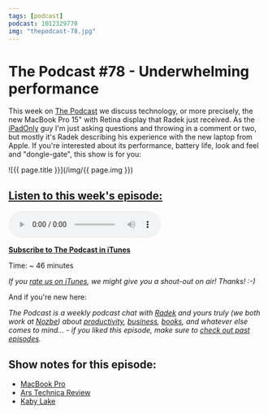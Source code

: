 ```yaml
---
tags: [podcast]
podcast: 1012329770
img: "thepodcast-78.jpg"
---
```


# The Podcast #78 - Underwhelming performance

This week on [The Podcast][p] we discuss technology, or more precisely, the new MacBook Pro 15" with Retina display that Radek just received. As the [iPadOnly](/ipadonly) guy I'm just asking questions and throwing in a comment or two, but mostly it's Radek describing his experience with the new laptop from Apple. If you're interested about its performance, battery life, look and feel and "dongle-gate", this show is for you:

<!--More-->

![{{ page.title }}](/img/{{ page.img }})

## [Listen to this week's episode:][e]

<audio controls>
<source src="https://files.nozbe.com/podcast/078.mp3" type="audio/mpeg">
</audio>

**[Subscribe to The Podcast in iTunes][i]**

Time: ~ 46 minutes

*If you [rate us on iTunes][i], we might give you a shout-out on air! Thanks! :-)*

And if you're new here:

*The Podcast is a weekly podcast chat with [Radek][r] and yours truly (we both work at [Nozbe][n]) about [productivity](/productivity), [business](/business), [books](/books), and whatever else comes to mind… - if you liked this episode, make sure to [check out past episodes](/podcast).*

## Show notes for this episode:

  * [MacBook Pro](http://www.apple.com/macbook-pro/)
  * [Ars Technica Review](http://arstechnica.com/video/2016/11/the-2016-13-and-15-inch-touch-bar-macbook-pros-reviewed/)
  * [K](https://en.wikipedia.org/wiki/Kaby_Lake)[aby Lake](https://en.wikipedia.org/wiki/Kaby_Lake)

[e]: http://thepodcast.fm/episodes/78

[p]: https://michael.gratis/thepodcastfm
[n]: https://nozbe.com/?a=mike
[r]: https://michael.gratis/radex
[i]: https://michael.gratis/thepodcast
[o]: https://michael.gratis/ipadonly